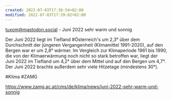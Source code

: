 ```yaml
---
created: 2022-07-03T17:38:54+02:00
modified: 2022-07-03T17:39:02+02:00
---
```


tuxom@mastodon.social - Juni 2022 sehr warm und sonnig 

Der Juni 2022 liegt im Tiefland #Österreich's um 2,3° über dem Durchschnitt der jüngeren Vergangenheit (Klimamittel 1991-2020), auf den Bergen war er um 2,8° wärmer. Im Vergleich zur Klimaperiode 1961 bis 1990, die von der Klimaerwärmung noch nicht so stark betroffen war, liegt der Juni 2022 im Tiefland um 4,2° über dem Mittel und auf den Bergen um 4,7°. Der Juni 2022 brachte außerdem sehr viele Hitzetage (mindestens 30°). 

#Klima #ZAMG

https://www.zamg.ac.at/cms/de/klima/news/juni-2022-sehr-warm-und-sonnig
